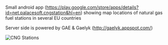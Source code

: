 Small android app (https://play.google.com/store/apps/details?id=net.palacesoft.cngstation&hl=en) showing map locations of natural gas fuel stations in several EU countries

Server side is powered by GAE & Gaelyk (http://gaelyk.appspot.com/)


![CNG Stations](https://lh3.googleusercontent.com/-zwZUyBlpTP8/UC9tjUxK1xI/AAAAAAAAehw/2WEsYLNfPrI/s512/Screenshot_2012-08-18-12-21-01.png)
